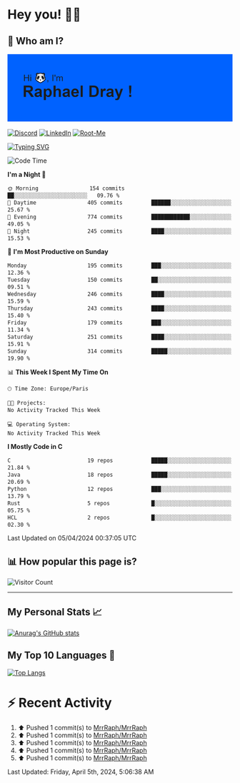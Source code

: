 # **Hey you! 👋🏼**

## **🔎 Who am I?**

<img src="https://github.com/MrrRaph/MrrRaph/blob/master/header.png?raw=true">

[![Discord](https://img.shields.io/badge/Discord-7289DA?style=for-the-badge&logo=discord&logoColor=white
)](https://discordapp.com/users/MrRaph#4214/)
[![LinkedIn](https://img.shields.io/badge/LinkedIn-0077B5?style=for-the-badge&logo=linkedin&logoColor=white)](https://www.linkedin.com/in/raphaeldray/)
[![Root-Me](https://img.shields.io/badge/dynamic/json?color=yellowgreen&label=Root-me%20Score&query=score&style=for-the-badge&url=https://raw.githubusercontent.com/MrrRaph/MrrRaph/master/root-me-stats.json&logoColor=white)](https://www.root-me.org/PandHacker)


[![Typing SVG](https://readme-typing-svg.herokuapp.com?font=glory&size=23&multiline=true&height=65&lines=CyberSecurity+Engineer+%F0%9F%92%BB;Freelance+Fullstack+Developer)](https://git.io/typing-svg)

<!--START_SECTION:waka-->
![Code Time](http://img.shields.io/badge/Code%20Time-0%20secs-blue)

**I'm a Night 🦉** 

```text
🌞 Morning                154 commits         ██░░░░░░░░░░░░░░░░░░░░░░░   09.76 % 
🌆 Daytime                405 commits         ██████░░░░░░░░░░░░░░░░░░░   25.67 % 
🌃 Evening                774 commits         ████████████░░░░░░░░░░░░░   49.05 % 
🌙 Night                  245 commits         ████░░░░░░░░░░░░░░░░░░░░░   15.53 % 
```
📅 **I'm Most Productive on Sunday** 

```text
Monday                   195 commits         ███░░░░░░░░░░░░░░░░░░░░░░   12.36 % 
Tuesday                  150 commits         ██░░░░░░░░░░░░░░░░░░░░░░░   09.51 % 
Wednesday                246 commits         ████░░░░░░░░░░░░░░░░░░░░░   15.59 % 
Thursday                 243 commits         ████░░░░░░░░░░░░░░░░░░░░░   15.40 % 
Friday                   179 commits         ███░░░░░░░░░░░░░░░░░░░░░░   11.34 % 
Saturday                 251 commits         ████░░░░░░░░░░░░░░░░░░░░░   15.91 % 
Sunday                   314 commits         █████░░░░░░░░░░░░░░░░░░░░   19.90 % 
```


📊 **This Week I Spent My Time On** 

```text
🕑︎ Time Zone: Europe/Paris

🐱‍💻 Projects: 
No Activity Tracked This Week

💻 Operating System: 
No Activity Tracked This Week
```

**I Mostly Code in C** 

```text
C                        19 repos            █████░░░░░░░░░░░░░░░░░░░░   21.84 % 
Java                     18 repos            █████░░░░░░░░░░░░░░░░░░░░   20.69 % 
Python                   12 repos            ███░░░░░░░░░░░░░░░░░░░░░░   13.79 % 
Rust                     5 repos             █░░░░░░░░░░░░░░░░░░░░░░░░   05.75 % 
HCL                      2 repos             █░░░░░░░░░░░░░░░░░░░░░░░░   02.30 % 
```




 Last Updated on 05/04/2024 00:37:05 UTC
<!--END_SECTION:waka-->

## **📊 How popular this page is?**

![Visitor Count](https://profile-counter.glitch.me/MrrRaph/count.svg)

---

## **My Personal Stats 📈**

[![Anurag's GitHub stats](https://github-readme-stats.vercel.app/api?username=mrrraph&count_private=true&show_icons=true&title_color=fff&text_color=fff&bg_color=30,36d1dc,904e95)](https://github.com/anuraghazra/github-readme-stats)

## **My Top 10 Languages 📣**

[![Top Langs](https://github-readme-stats.vercel.app/api/top-langs/?username=mrrraph&langs_count=10&layout=compact&hide=html,css&hide_title=true)](https://github.com/anuraghazra/github-readme-stats)


# **⚡ Recent Activity**

<!--RECENT_ACTIVITY:start-->
1. ⬆️ Pushed 1 commit(s) to [MrrRaph/MrrRaph](https://github.com/MrrRaph/MrrRaph)<br>
2. ⬆️ Pushed 1 commit(s) to [MrrRaph/MrrRaph](https://github.com/MrrRaph/MrrRaph)<br>
3. ⬆️ Pushed 1 commit(s) to [MrrRaph/MrrRaph](https://github.com/MrrRaph/MrrRaph)<br>
4. ⬆️ Pushed 1 commit(s) to [MrrRaph/MrrRaph](https://github.com/MrrRaph/MrrRaph)<br>
5. ⬆️ Pushed 1 commit(s) to [MrrRaph/MrrRaph](https://github.com/MrrRaph/MrrRaph)<br>
<!--RECENT_ACTIVITY:end-->
<!--RECENT_ACTIVITY:last_update-->
Last Updated: Friday, April 5th, 2024, 5:06:38 AM
<!--RECENT_ACTIVITY:last_update_end-->
